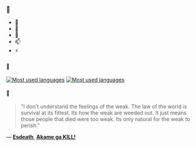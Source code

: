 ### 👋

- 🔭
- 🌱
- 💬
- 📫
- ⚡

#### 🧏

[![Most used languages](https://github-readme-stats-aynah.vercel.app/api/top-langs/?username=aynh&theme=solarized-dark&langs_count=6&layout=compact&hide_title=true)](https://github.com/anuraghazra/github-readme-stats#gh-dark-mode-only)
[![Most used languages](https://github-readme-stats-aynah.vercel.app/api/top-langs/?username=aynh&theme=solarized-light&langs_count=6&layout=compact&hide_title=true)](https://github.com/anuraghazra/github-readme-stats#gh-light-mode-only)

#### 💬

> "I don't understand the feelings of the weak. The law of the world is survival at its fittest. Its how the weak are weeded out. It just means those people that died were too weak. Its only natural for the weak to perish."

&mdash; [**Esdeath**](https://myanimelist.net/character.php?q=Esdeath&cat=character), [**Akame ga KILL!**](https://myanimelist.net/search/all?q=Akame%20ga%20KILL!&cat=all)
